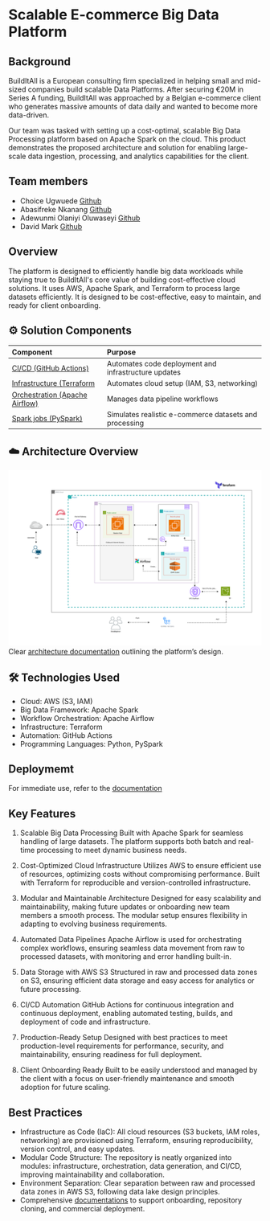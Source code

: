 # Scalable E-commerce Big Data Platform
## Background
BuildItAll is a European consulting firm specialized in helping small and mid-sized companies build scalable Data Platforms. After securing €20M in Series A funding, BuildItAll was approached by a Belgian e-commerce client who generates massive amounts of data daily and wanted to become more data-driven.

Our team was tasked with setting up a cost-optimal, scalable Big Data Processing platform based on Apache Spark on the cloud.
This product demonstrates the proposed architecture and solution for enabling large-scale data ingestion, processing, and analytics capabilities for the client.

## Team members
- Choice Ugwuede [Github](https://github.com/Choiceugwuede)
- Abasifreke Nkanang [Github](https://github.com/Data-Bishop)
- Adewunmi Olaniyi Oluwaseyi [Github](https://github.com/protechanalysis)
- David Mark [Github](https://github.com/markdave123-py)

## Overview
The platform is designed to efficiently handle big data workloads while staying true to BuildItAll's core value of building cost-effective cloud solutions.
It uses AWS, Apache Spark, and Terraform to process large datasets efficiently.
It is designed to be cost-effective, easy to maintain, and ready for client onboarding.

## ⚙️ Solution Components

| Component | Purpose |
|:----------|:--------|
| [CI/CD (GitHub Actions)](https://github.com/Data-Bishop/Team5-BuildItAll-Data-Platform/tree/main/.github/workflows) | Automates code deployment and infrastructure updates |
| [Infrastructure (Terraform](https://github.com/Data-Bishop/Team5-BuildItAll-Data-Platform/tree/main/infrastructure) | Automates cloud setup (IAM, S3, networking) |
| [Orchestration (Apache Airflow)](https://github.com/Data-Bishop/Team5-BuildItAll-Data-Platform/tree/main/orchestration) | Manages data pipeline workflows |
| [Spark jobs (PySpark)](https://github.com/Data-Bishop/Team5-BuildItAll-Data-Platform/tree/main/spark_jobs) | Simulates realistic e-commerce datasets and processing |

## ☁️ Architecture Overview
![workflow](/assests/workflow.svg)
Clear [architecture documentation](https://github.com/Data-Bishop/Team5-BuildItAll-Data-Platform/blob/main/docs/architecture.md) outlining the platform’s design.


## 🛠️ Technologies Used
- Cloud: AWS (S3, IAM)
- Big Data Framework: Apache Spark
- Workflow Orchestration: Apache Airflow
- Infrastructure: Terraform
- Automation: GitHub Actions
- Programming Languages: Python, PySpark


## Deploymemt
For immediate use, refer to the [documentation](https://github.com/Data-Bishop/Team5-BuildItAll-Data-Platform/blob/main/docs/onboarding_guuide.md)

## Key Features
1. Scalable Big Data Processing
Built with Apache Spark for seamless handling of large datasets. The platform supports both batch and real-time processing to meet dynamic business needs.

2. Cost-Optimized Cloud Infrastructure
Utilizes AWS to ensure efficient use of resources, optimizing costs without compromising performance. Built with Terraform for reproducible and version-controlled infrastructure.

3. Modular and Maintainable Architecture
Designed for easy scalability and maintainability, making future updates or onboarding new team members a smooth process. The modular setup ensures flexibility in adapting to evolving business requirements.

4. Automated Data Pipelines
Apache Airflow is used for orchestrating complex workflows, ensuring seamless data movement from raw to processed datasets, with monitoring and error handling built-in.

5. Data Storage with AWS S3
Structured in raw and processed data zones on S3, ensuring efficient data storage and easy access for analytics or future processing.

6. CI/CD Automation
GitHub Actions for continuous integration and continuous deployment, enabling automated testing, builds, and deployment of code and infrastructure.

7. Production-Ready Setup
Designed with best practices to meet production-level requirements for performance, security, and maintainability, ensuring readiness for full deployment.

8. Client Onboarding Ready
Built to be easily understood and managed by the client with a focus on user-friendly maintenance and smooth adoption for future scaling.

## Best Practices
- Infrastructure as Code (IaC):
All cloud resources (S3 buckets, IAM roles, networking) are provisioned using Terraform, ensuring reproducibility, version control, and easy updates.
- Modular Code Structure:
The repository is neatly organized into modules: infrastructure, orchestration, data generation, and CI/CD, improving maintainability and collaboration.
- Environment Separation:
Clear separation between raw and processed data zones in AWS S3, following data lake design principles.
- Comprehensive [documentations](https://github.com/Data-Bishop/Team5-BuildItAll-Data-Platform/tree/main/docs) to support onboarding, repository cloning, and commercial deployment.



